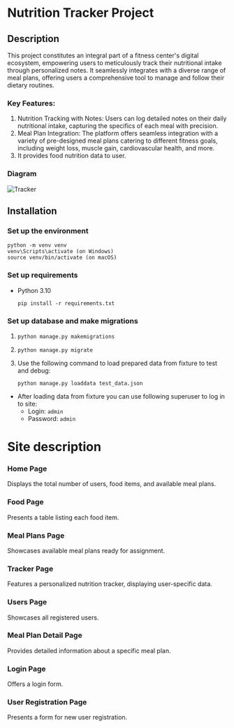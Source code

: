 # Nutrition Tracker Project

## Description
This project constitutes an integral part of a fitness center's digital ecosystem, empowering users to meticulously track their nutritional intake through personalized notes. It seamlessly integrates with a diverse range of meal plans, 
offering users a comprehensive tool to manage and follow their dietary routines.

### Key Features:

1) Nutrition Tracking with Notes: Users can log detailed notes on their daily nutritional intake, capturing the specifics of each meal with precision.
2) Meal Plan Integration: The platform offers seamless integration with a variety of pre-designed meal plans catering to different fitness goals, including weight loss, muscle gain, cardiovascular health, and more.
3) It provides food nutrition data to user.

### Diagram
![Tracker](https://github.com/Shatrovskyi/nutrition_tracker/assets/61559978/c79677ea-1d6d-473c-bc37-f79eed3473b2)

## Installation

### Set up the environment
    
    python -m venv venv
    venv\Scripts\activate (on Windows)
    source venv/bin/activate (on macOS)
    

### Set up requirements
- Python 3.10

    ```
    pip install -r requirements.txt
    ```

### Set up database and make migrations
1) `python manage.py makemigrations`
2) `python manage.py migrate`
3) Use the following command to load prepared data from fixture to test and debug:
  
    `python manage.py loaddata test_data.json`

- After loading data from fixture you can use following superuser to log in to site:
  - Login: `admin`
  - Password: `admin`

# Site description

### Home Page
Displays the total number of users, food items, and available meal plans.

### Food Page
Presents a table listing each food item.

### Meal Plans Page
Showcases available meal plans ready for assignment.

### Tracker Page
Features a personalized nutrition tracker, displaying user-specific data.

### Users Page
Showcases all registered users.

### Meal Plan Detail Page
Provides detailed information about a specific meal plan.

### Login Page
Offers a login form.

### User Registration Page
Presents a form for new user registration.
